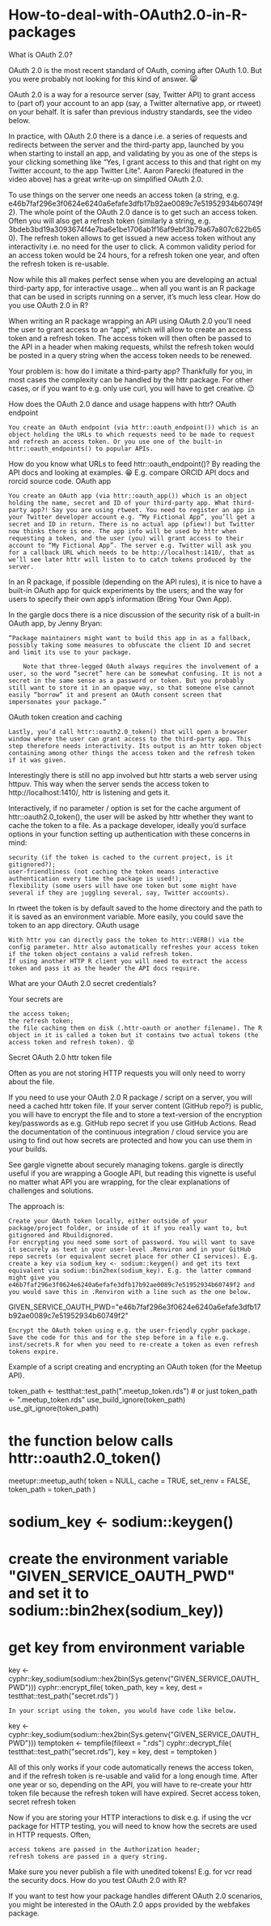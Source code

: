 # How-to-deal-with-OAuth2.0-in-R-packages

What is OAuth 2.0?

OAuth 2.0 is the most recent standard of OAuth, coming after OAuth 1.0. But you were probably not looking for this kind of answer. 😸

OAuth 2.0 is a way for a resource server (say, Twitter API) to grant access to (part of) your account to an app (say, a Twitter alternative app, or rtweet) on your behalf. It is safer than previous industry standards, see the video below.

In practice, with OAuth 2.0 there is a dance i.e. a series of requests and redirects between the server and the third-party app, launched by you when starting to install an app, and validating by you as one of the steps is your clicking something like “Yes, I grant access to this and that right on my Twitter account, to the app Twitter Lite”. Aaron Parecki (featured in the video above) has a great write-up on simplified OAuth 2.0.

To use things on the server one needs an access token (a string, e.g. e46b7faf296e3f0624e6240a6efafe3dfb17b92ae0089c7e51952934b60749f2). The whole point of the OAuth 2.0 dance is to get such an access token. Often you will also get a refresh token (similarly a string, e.g. 3bdeb3bd19a3093674f4e7ba6e1be1706ab1f16af9ebf3b79a67a807c622b650). The refresh token allows to get issued a new access token without any interactivity i.e. no need for the user to click. A common validity period for an access token would be 24 hours, for a refresh token one year, and often the refresh token is re-usable.

Now while this all makes perfect sense when you are developing an actual third-party app, for interactive usage… when all you want is an R package that can be used in scripts running on a server, it’s much less clear.
How do you use OAuth 2.0 in R?

When writing an R package wrapping an API using OAuth 2.0 you’ll need the user to grant access to an “app”, which will allow to create an access token and a refresh token. The access token will then often be passed to the API in a header when making requests, whilst the refresh token would be posted in a query string when the access token needs to be renewed.

Your problem is: how do I imitate a third-party app? Thankfully for you, in most cases the complexity can be handled by the httr package. For other cases, or if you want to e.g. only use curl, you will have to get creative. 😉

How does the OAuth 2.0 dance and usage happens with httr?
OAuth endpoint

    You create an OAuth endpoint (via httr::oauth_endpoint()) which is an object holding the URLs to which requests need to be made to request and refresh an access token. Or you use one of the built-in httr::oauth_endpoints() to popular APIs.

How do you know what URLs to feed httr::oauth_endpoint()? By reading the API docs and looking at examples. 😁 E.g. compare ORCID API docs and rorcid source code.
OAuth app

    You create an OAuth app (via httr::oauth_app()) which is an object holding the name, secret and ID of your third-party app. What third-party app?! Say you are using rtweet. You need to register an app in your Twitter developer account e.g. “My Fictional App”, you’ll get a secret and ID in return. There is no actual app (pfiew!) but Twitter now thinks there is one. The app info will be used by httr when requesting a token, and the user (you) will grant access to their account to “My Fictional App”. The server e.g. Twitter will ask you for a callback URL which needs to be http://localhost:1410/, that as we’ll see later httr will listen to to catch tokens produced by the server.

In an R package, if possible (depending on the API rules), it is nice to have a built-in OAuth app for quick experiments by the users; and the way for users to specify their own app’s information (Bring Your Own App).

In the gargle docs there is a nice discussion of the security risk of a built-in OAuth app, by Jenny Bryan:

    “Package maintainers might want to build this app in as a fallback, possibly taking some measures to obfuscate the client ID and secret and limit its use to your package.

        Note that three-legged OAuth always requires the involvement of a user, so the word “secret” here can be somewhat confusing. It is not a secret in the same sense as a password or token. But you probably still want to store it in an opaque way, so that someone else cannot easily “borrow” it and present an OAuth consent screen that impersonates your package.”

OAuth token creation and caching

    Lastly, you’d call httr::oauth2.0_token() that will open a browser window where the user can grant access to the third-party app. This step therefore needs interactivity. Its output is an httr token object containing among other things the access token and the refresh token if it was given.

Interestingly there is still no app involved but httr starts a web server using httpuv. This way when the server sends the access token to http://localhost:1410/, httr is listening and gets it.

Interactively, if no parameter / option is set for the cache argument of httr::oauth2.0_token(), the user will be asked by httr whether they want to cache the token to a file. As a package developer, ideally you’d surface options in your function setting up authentication with these concerns in mind:

    security (if the token is cached to the current project, is it gitignored?);
    user-friendliness (not caching the token means interactive authentication every time the package is used!);
    flexibility (some users will have one token but some might have several if they are juggling several, say, Twitter accounts).

In rtweet the token is by default saved to the home directory and the path to it is saved as an environment variable. More easily, you could save the token to an app directory.
OAuth usage

    With httr you can directly pass the token to httr::VERB() via the config parameter. httr also automatically refreshes your access token if the token object contains a valid refresh token.
    If using another HTTP R client you will need to extract the access token and pass it as the header the API docs require.

What are your OAuth 2.0 secret credentials?

Your secrets are

    the access token;
    the refresh token;
    the file caching them on disk (.httr-oauth or another filename). The R object in it is called a token but it contains two actual tokens (the access token and refresh token). 😵

Secret OAuth 2.0 httr token file

Often as you are not storing HTTP requests you will only need to worry about the file.

If you need to use your OAuth 2.0 R package / script on a server, you will need a cached httr token file. If your server content (GitHub repo?) is public, you will have to encrypt the file and to store a text-version of the encryption key/passwords as e.g. GitHub repo secret if you use GitHub Actions. Read the documentation of the continuous integration / cloud service you are using to find out how secrets are protected and how you can use them in your builds.

See gargle vignette about securely managing tokens. gargle is directly useful if you are wrapping a Google API, but reading this vignette is useful no matter what API you are wrapping, for the clear explanations of challenges and solutions.

The approach is:

    Create your OAuth token locally, either outside of your package/project folder, or inside of it if you really want to, but gitignored and Rbuildignored.
    For encrypting you need some sort of password. You will want to save it securely as text in your user-level .Renviron and in your GitHub repo secrets (or equivalent secret place for other CI services). E.g. create a key via sodium_key <- sodium::keygen() and get its text equivalent via sodium::bin2hex(sodium_key). E.g. the latter command might give you e46b7faf296e3f0624e6240a6efafe3dfb17b92ae0089c7e51952934b60749f2 and you would save this in .Renviron with a line such as the one below.

GIVEN_SERVICE_OAUTH_PWD="e46b7faf296e3f0624e6240a6efafe3dfb17b92ae0089c7e51952934b60749f2"

    Encrypt the OAuth token using e.g. the user-friendly cyphr package. Save the code for this and for the step before in a file e.g. inst/secrets.R for when you need to re-create a token as even refresh tokens expire.

Example of a script creating and encrypting an OAuth token (for the Meetup API).

token_path <- testthat::test_path(".meetup_token.rds") # or just token_path <- ".meetup_token.rds"
use_build_ignore(token_path)
use_git_ignore(token_path)

# the function below calls httr::oauth2.0_token()
meetupr::meetup_auth(
  token = NULL,
  cache = TRUE,
  set_renv = FALSE,
  token_path = token_path
)

# sodium_key <- sodium::keygen()
# create the environment variable "GIVEN_SERVICE_OAUTH_PWD" and set it to sodium::bin2hex(sodium_key))

# get key from environment variable
key <- cyphr::key_sodium(sodium::hex2bin(Sys.getenv("GIVEN_SERVICE_OAUTH_PWD")))
cyphr::encrypt_file(
  token_path,
  key = key,
  dest = testthat::test_path("secret.rds")
)

    In your script using the token, you would have code like below.

key <- cyphr::key_sodium(sodium::hex2bin(Sys.getenv("GIVEN_SERVICE_OAUTH_PWD")))
temptoken <- tempfile(fileext = ".rds")
cyphr::decrypt_file(
  testthat::test_path("secret.rds"),
  key = key,
  dest = temptoken
)

All of this only works if your code automatically renews the access token, and if the refresh token is re-usable and valid for a long enough time. After one year or so, depending on the API, you will have to re-create your httr token file because the refresh token will have expired.
Secret access token, secret refresh token

Now if you are storing your HTTP interactions to disk e.g. if using the vcr package for HTTP testing, you will need to know how the secrets are used in HTTP requests. Often,

    access tokens are passed in the Authorization header;
    refresh tokens are passed in a query string.

Make sure you never publish a file with unedited tokens! E.g. for vcr read the security docs.
How do you test OAuth 2.0 with R?

If you want to test how your package handles different OAuth 2.0 scenarios, you might be interested in the OAuth 2.0 apps provided by the webfakes package.

